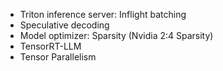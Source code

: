 - Triton inference server: Inflight batching
- Speculative decoding
- Model optimizer: Sparsity (Nvidia 2:4 Sparsity)
- TensorRT-LLM
- Tensor Parallelism

